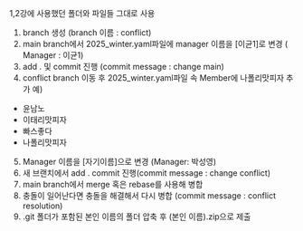 1,2강에 사용했던 폴더와 파일들 그대로 사용 

1. branch 생성 (branch 이름 : conflict)
2. main branch에서 2025_winter.yaml파일에 manager 이름을 [이균1]로 변경 ( Manager : 이균1)
3. add . 및 commit 진행 (commit message : change main)
4. conflict branch 이동 후 2025_winter.yaml파일 속 Member에 나폴리맛피자 추가 예)
- 윤남노
- 이태리맛피자
- 빠스좋다
- 나폴리맛피자
5. Manager 이름을 [자기이름]으로 변경 (Manager: 박성영)
6. 새 브랜치에서 add . commit 진행(commit message : change conflict)
7. main branch에서 merge 혹은 rebase를 사용해 병합
8. 충돌이 일어난다면 충돌을 해결해서 다시 병합 (commit message : conflict resolution)
9. .git 폴더가 포함된 본인 이름의 폴더 압축 후 (본인 이름).zip으로 제출


